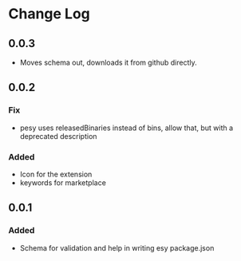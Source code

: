 # Change Log

## 0.0.3
  - Moves schema out, downloads it from github directly.

## 0.0.2
### Fix
  - pesy uses releasedBinaries instead of bins, allow that, but with a deprecated description
### Added
  - Icon for the extension
  - keywords for marketplace

## 0.0.1
### Added
  - Schema for validation and help in writing esy package.json